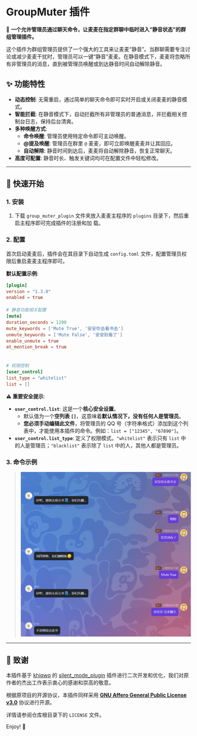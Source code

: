 # GroupMuter 插件

🤫 **一个允许管理员通过聊天命令，让麦麦在指定群聊中临时进入“静音状态”的群组管理插件。**

这个插件为群组管理员提供了一个强大的工具来让麦麦“静音”。当群聊需要专注讨论或减少麦麦干扰时，管理员可以一键“静音”麦麦。在静音模式下，麦麦将忽略所有非管理员的消息，直到被管理员唤醒或到达静音时间自动解除静音。

## ✨ 功能特性

- **动态控制**: 无需重启，通过简单的聊天命令即可实时开启或关闭麦麦的静音模式。
- **智能拦截**: 在静音模式下，自动拦截所有非管理员的普通消息，并拦截相关控制台日志，保持后台清爽。
- **多种唤醒方式**:
  - **命令唤醒**: 管理员使用特定命令即可主动唤醒。
  - **@提及唤醒**: 管理员在群里 `@` 麦麦，即可立即唤醒麦麦并让其回应。
  - **自动解除**: 静音时间到达后，麦麦将自动解除静音，恢复正常聊天。
- **高度可配置**: 静音时长、触发关键词均可在配置文件中轻松修改。

---

## 🚀 快速开始

### 1. 安装

1. 下载 `group_muter_plugin` 文件夹放入麦麦主程序的 `plugins` 目录下，然后重启主程序即可完成插件的注册和加
载。

### 2. 配置

首次启动麦麦后，插件会在其目录下自动生成 `config.toml` 文件，配置管理员权限后重启麦麦主程序即可。

**默认配置示例**:

```toml
[plugin]
version = "1.3.0"
enabled = true

# 静音功能相关配置
[mute]
duration_seconds = 1200
mute_keywords = ['Mute True', '安安你去看书去']
unmute_keywords = ['Mute False', '安安别看了']
enable_unmute = true
at_mention_break = true


# 权限控制
[user_control]
list_type = "whitelist"
list = []
```

**⚠️ 重要安全提示**:

- **`user_control.list`**: 这是一个**核心安全设置**。
  - 默认值为一个**空列表 `[]`**，这意味着**默认情况下，没有任何人是管理员**。
  - **您必须手动编辑此文件**，将管理员的 QQ 号（字符串格式）添加到这个列表中，才能使用本插件的命令。例如：`list = ["12345", "67890"]`。
- **`user_control.list_type`**: 定义了权限模式。`"whitelist"` 表示只有 `list` 中的人是管理员；`"blacklist"` 表示除了 `list` 中的人，其他人都是管理员。

### 3. 命令示例

>![命令示例](./示例.jpg)

---

## 🙏 致谢

本插件基于 [khiqwq](https://github.com/khiqwq) 的 [silent_mode_plugin](https://github.com/khiqwq/silent_mode_plugin) 插件进行二次开发和优化，我们对原作者的杰出工作表示衷心的感谢和崇高的敬意。

根据原项目的开源协议，本插件同样采用 **[GNU Affero General Public License v3.0](https://www.gnu.org/licenses/agpl-3.0.html)** 协议进行开源。

详情请参阅仓库根目录下的 `LICENSE` 文件。

Enjoy! 🎉
